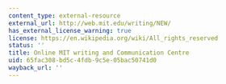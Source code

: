 ```yaml
---
content_type: external-resource
external_url: http://web.mit.edu/writing/NEW/
has_external_license_warning: true
license: https://en.wikipedia.org/wiki/All_rights_reserved
status: ''
title: Online MIT writing and Communication Centre
uid: 65fac308-bd5c-4fdb-9c5e-05bac50741d0
wayback_url: ''
---
```

